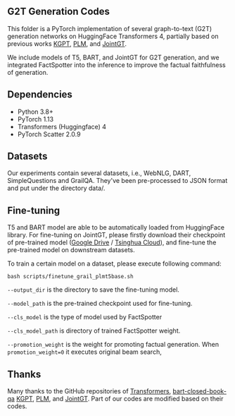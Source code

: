 
## G2T Generation Codes

This folder is a PyTorch implementation of several graph-to-text (G2T) generation networks on HuggingFace Transformers 
4, partially based on previous works [KGPT](https://github.com/wenhuchen/KGPT), 
[PLM](https://github.com/UKPLab/plms-graph2text), and [JointGT](https://github.com/thu-coai/JointGT).

We include models of T5, BART, and JointGT for G2T generation, and we integrated FactSpotter into the inference to 
improve the factual faithfulness of generation.


## Dependencies

* Python 3.8+
* PyTorch 1.13
* Transformers (Huggingface) 4
* PyTorch Scatter 2.0.9

## Datasets

Our experiments contain several datasets, i.e., WebNLG, DART, SimpleQuestions and GrailQA.
They've been pre-processed to JSON format and put under the directory data/.

## Fine-tuning

T5 and BART model are able to be automatically loaded from HuggingFace library. For fine-tuning on JointGT, please
firstly download their checkpoint of pre-trained model 
([Google Drive](https://drive.google.com/drive/folders/1FGThWaTUs1cLvkd_GHCFV8mQEDW6qfIK?usp=sharing) /
[Tsinghua Cloud](https://cloud.tsinghua.edu.cn/d/79b009058cce484fa736/)), 
and fine-tune the pre-trained model on downstream datasets.

To train a certain model on a dataset, please execute following command:
```shell
bash scripts/finetune_grail_plmt5base.sh
```
`--output_dir` is the directory to save the fine-tuning model. 

`--model_path` is the pre-trained checkpoint used for fine-tuning. 

`--cls_model` is the type of model used by FactSpotter

`--cls_model_path` is directory of trained FactSpotter weight.

`--promotion_weight` is the weight for promoting factual generation. 
When `promotion_weight=0` it executes original beam search, 

## Thanks

Many thanks to the GitHub repositories of [Transformers](https://github.com/huggingface/transformers), [bart-closed-book-qa](https://github.com/shmsw25/bart-closed-book-qa) [KGPT](https://github.com/wenhuchen/KGPT), [PLM](https://github.com/UKPLab/plms-graph2text), and [JointGT](https://github.com/thu-coai/JointGT). 
Part of our codes are modified based on their codes.
